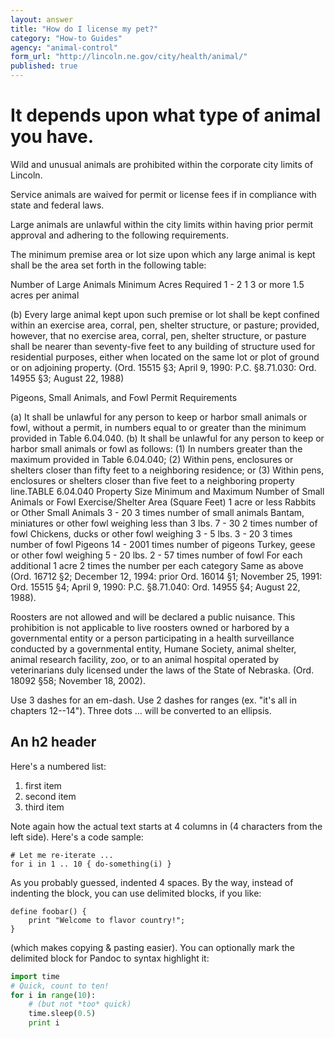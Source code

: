 ```yaml
---
layout: answer
title: "How do I license my pet?"
category: "How-to Guides"
agency: "animal-control"
form_url: "http://lincoln.ne.gov/city/health/animal/"
published: true
---
```


It depends upon what type of animal you have.
============

Wild and unusual animals are prohibited within the corporate city limits of Lincoln.

Service animals are waived for permit or license fees if in compliance with state and federal laws.

Large animals are unlawful within the city limits within having prior permit approval and adhering to the following requirements. 

The minimum premise area or lot size upon which any large animal is kept shall be 	the area set forth in the following table:

Number of Large Animals Minimum Acres Required
	1 - 2 1
	3 or more 1.5 acres per animal
 
(b) Every large animal kept upon such premise or lot shall be kept confined 		within an exercise area, corral, pen, shelter structure, or pasture; provided, 		however, that no exercise area, corral, pen, shelter structure, or pasture shall 	be nearer than seventy-five feet to any building of structure used for residential 		purposes, either when located on the same lot or plot of ground or on
	adjoining property. (Ord. 15515 §3; April 9, 1990: P.C. §8.71.030: Ord. 14955 §3; 		August 22, 1988)
 
Pigeons, Small Animals, and Fowl Permit Requirements

(a) It shall be unlawful for any person to keep or harbor small animals or fowl, without a
permit, in numbers equal to or greater than the minimum provided in Table 6.04.040.
(b) It shall be unlawful for any person to keep or harbor small animals or fowl as follows:
(1) In numbers greater than the maximum provided in Table 6.04.040;
(2) Within pens, enclosures or shelters closer than fifty feet to a neighboring residence;
or
(3) Within pens, enclosures or shelters closer than five feet to a neighboring property
line.TABLE 6.04.040
Property Size
Minimum and Maximum Number of Small Animals or Fowl Exercise/Shelter Area (Square Feet) 1 acre or less Rabbits or Other Small Animals 3 - 20 3 times number of  small animals Bantam, miniatures or other fowl weighing less than 3 lbs. 7 - 30 2 times number of fowl Chickens, ducks or other fowl weighing 3 - 5 lbs. 3 - 20 3 times number of fowl Pigeons 14 - 2001 times number of pigeons Turkey, geese or other fowl weighing 5 - 20 lbs. 2 - 57 times number of fowl For each additional 1 acre 2 times the number per each category Same as above (Ord. 16712 §2; December 12, 1994: prior Ord. 16014 §1; November 25, 1991: Ord. 15515 §4;
April 9, 1990: P.C. §8.71.040: Ord. 14955 §4; August 22, 1988).

Roosters are not allowed and will be declared a public nuisance. This prohibition is not applicable to live roosters owned or harbored by a governmental entity or a person participating in a health surveillance conducted by a governmental entity, Humane Society, animal shelter, animal research facility, zoo, or to an animal hospital operated by veterinarians duly licensed under the laws of the
State of Nebraska. (Ord. 18092 §58; November 18, 2002).


Use 3 dashes for an em-dash. Use 2 dashes for ranges (ex. "it's all in
chapters 12--14"). Three dots ... will be converted to an ellipsis.



An h2 header
------------

Here's a numbered list:

 1. first item
 2. second item
 3. third item

Note again how the actual text starts at 4 columns in (4 characters
from the left side). Here's a code sample:

    # Let me re-iterate ...
    for i in 1 .. 10 { do-something(i) }

As you probably guessed, indented 4 spaces. By the way, instead of
indenting the block, you can use delimited blocks, if you like:

~~~
define foobar() {
    print "Welcome to flavor country!";
}
~~~

(which makes copying & pasting easier). You can optionally mark the
delimited block for Pandoc to syntax highlight it:

~~~python
import time
# Quick, count to ten!
for i in range(10):
    # (but not *too* quick)
    time.sleep(0.5)
    print i
~~~
